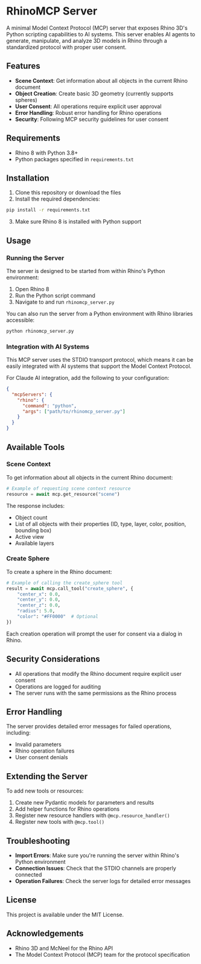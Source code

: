 # RhinoMCP Server

A minimal Model Context Protocol (MCP) server that exposes Rhino 3D's Python scripting capabilities to AI systems. This server enables AI agents to generate, manipulate, and analyze 3D models in Rhino through a standardized protocol with proper user consent.

## Features

- **Scene Context**: Get information about all objects in the current Rhino document
- **Object Creation**: Create basic 3D geometry (currently supports spheres)
- **User Consent**: All operations require explicit user approval
- **Error Handling**: Robust error handling for Rhino operations
- **Security**: Following MCP security guidelines for user consent

## Requirements

- Rhino 8 with Python 3.8+
- Python packages specified in `requirements.txt`

## Installation

1. Clone this repository or download the files
2. Install the required dependencies:

```bash
pip install -r requirements.txt
```

3. Make sure Rhino 8 is installed with Python support

## Usage

### Running the Server

The server is designed to be started from within Rhino's Python environment:

1. Open Rhino 8
2. Run the Python script command
3. Navigate to and run `rhinomcp_server.py`

You can also run the server from a Python environment with Rhino libraries accessible:

```bash
python rhinomcp_server.py
```

### Integration with AI Systems

This MCP server uses the STDIO transport protocol, which means it can be easily integrated with AI systems that support the Model Context Protocol.

For Claude AI integration, add the following to your configuration:

```json
{
  "mcpServers": {
    "rhino": {
      "command": "python",
      "args": ["path/to/rhinomcp_server.py"]
    }
  }
}
```

## Available Tools

### Scene Context

To get information about all objects in the current Rhino document:

```python
# Example of requesting scene context resource
resource = await mcp.get_resource("scene")
```

The response includes:
- Object count
- List of all objects with their properties (ID, type, layer, color, position, bounding box)
- Active view
- Available layers

### Create Sphere

To create a sphere in the Rhino document:

```python
# Example of calling the create_sphere tool
result = await mcp.call_tool("create_sphere", {
    "center_x": 0.0,
    "center_y": 0.0,
    "center_z": 0.0,
    "radius": 5.0,
    "color": "#FF0000"  # Optional
})
```

Each creation operation will prompt the user for consent via a dialog in Rhino.

## Security Considerations

- All operations that modify the Rhino document require explicit user consent
- Operations are logged for auditing
- The server runs with the same permissions as the Rhino process

## Error Handling

The server provides detailed error messages for failed operations, including:
- Invalid parameters
- Rhino operation failures
- User consent denials

## Extending the Server

To add new tools or resources:

1. Create new Pydantic models for parameters and results
2. Add helper functions for Rhino operations
3. Register new resource handlers with `@mcp.resource_handler()`
4. Register new tools with `@mcp.tool()`

## Troubleshooting

- **Import Errors**: Make sure you're running the server within Rhino's Python environment
- **Connection Issues**: Check that the STDIO channels are properly connected
- **Operation Failures**: Check the server logs for detailed error messages

## License

This project is available under the MIT License.

## Acknowledgements

- Rhino 3D and McNeel for the Rhino API
- The Model Context Protocol (MCP) team for the protocol specification 
